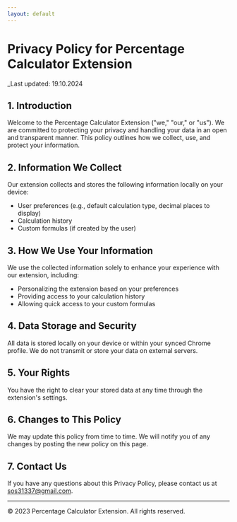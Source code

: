 ```yaml
---
layout: default
---
```


# Privacy Policy for Percentage Calculator Extension

_Last updated: 19.10.2024

## 1. Introduction

Welcome to the Percentage Calculator Extension ("we," "our," or "us"). We are committed to protecting your privacy and handling your data in an open and transparent manner. This policy outlines how we collect, use, and protect your information.

## 2. Information We Collect

Our extension collects and stores the following information locally on your device:

- User preferences (e.g., default calculation type, decimal places to display)
- Calculation history
- Custom formulas (if created by the user)

## 3. How We Use Your Information

We use the collected information solely to enhance your experience with our extension, including:

- Personalizing the extension based on your preferences
- Providing access to your calculation history
- Allowing quick access to your custom formulas

## 4. Data Storage and Security

All data is stored locally on your device or within your synced Chrome profile. We do not transmit or store your data on external servers.

## 5. Your Rights

You have the right to clear your stored data at any time through the extension's settings.

## 6. Changes to This Policy

We may update this policy from time to time. We will notify you of any changes by posting the new policy on this page.

## 7. Contact Us

If you have any questions about this Privacy Policy, please contact us at sos31337@gmail.com.

---

&copy; 2023 Percentage Calculator Extension. All rights reserved.
